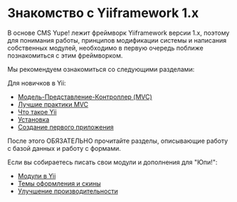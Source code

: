 # Знакомство с Yiiframework 1.x

В основе CMS Yupe! лежит фреймворк Yiiframework версии 1.x, поэтому для понимания работы, принципов модификации системы и написания собственных модулей, необходимо в первую очередь поближе познакомиться с этим фреймворком.

Мы рекомендуем ознакомиться со следующими разделами:

Для новичков в Yii:

* [Модель-Представление-Контроллер (MVC)](http://yiiframework.ru/doc/guide/ru/basics.mvc)
* [Лучшие практики MVC](http://yiiframework.ru/doc/guide/ru/basics.best-practices)
* [Что такое Yii](http://yiiframework.ru/doc/guide/ru/quickstart.what-is-yii)
* [Установка](http://yiiframework.ru/doc/guide/ru/quickstart.installation)
* [Создание первого приложения](http://yiiframework.ru/doc/guide/ru/quickstart.first-app)

После этого ОБЯЗАТЕЛЬНО прочитайте разделы, описывающие работу с базой данных и работу с формами.

Если вы собираетесь писать свои модули и дополнения для "Юпи!":

* [Модули в Yii](http://yiiframework.ru/doc/guide/ru/basics.module)
* [Темы оформления и скины](http://yiiframework.ru/doc/guide/ru/topics.theming)
* [Улучшение производительности](http://yiiframework.ru/doc/guide/ru/topics.performance)
